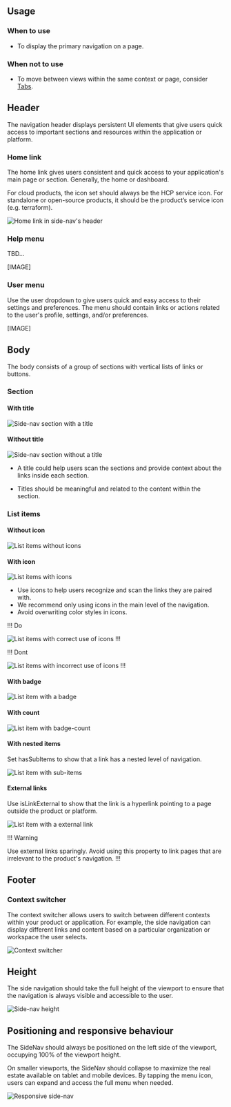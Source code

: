 ## Usage

### When to use

- To display the primary navigation on a page.

### When not to use

- To move between views within the same context or page, consider [Tabs](#).

## Header

The navigation header displays persistent UI elements that give users quick access to important sections and resources within the application or platform.

### Home link

The home link gives users consistent and quick access to your application's main page or section. Generally, the home or dashboard.

For cloud products, the icon set should always be the HCP service icon. For standalone or open-source products, it should be the product’s service icon (e.g. terraform).

![Home link in side-nav's header](/assets/components/side-nav/header-logo.png)

### Help menu

TBD...

[IMAGE]

### User menu

Use the user dropdown to give users quick and easy access to their settings and preferences. The menu should contain links or actions related to the user's profile, settings, and/or preferences. 

[IMAGE]

## Body

The body consists of a group of sections with vertical lists of links or buttons.

### Section

#### With title

![Side-nav section with a title](/assets/components/side-nav/section-with-title.png)

#### Without title

![Side-nav section without a title](/assets/components/side-nav/section-without-title.png)

- A title could help users scan the sections and provide context about the links inside each section.

- Titles should be meaningful and related to the content within the section.

### List items

#### Without icon

![List items without icons](/assets/components/side-nav/list-item-without-icon.png)

#### With icon

![List items with icons](/assets/components/side-nav/list-item-with-icon.png)

- Use icons to help users recognize and scan the links they are paired with.
- We recommend only using icons in the main level of the navigation.
- Avoid overwriting color styles in icons.

!!! Do

![List items with correct use of icons](/assets/components/side-nav/list-item-with-icon-do.png)
!!!

!!! Dont

![List items with incorrect use of icons](/assets/components/side-nav/list-item-with-icon-dont.png)
!!!

#### With badge

![List item with a badge](/assets/components/side-nav/list-item-with-badge.png)

#### With count

![List item with badge-count](/assets/components/side-nav/list-item-with-count.png)

#### With nested items

Set hasSubItems to show that a link has a nested level of navigation.

![List item with sub-items](/assets/components/side-nav/list-item-with-nested-items.png)

#### External links

Use isLinkExternal to show that the link is a hyperlink pointing to a page outside the product or platform.

![List item with a external link](/assets/components/side-nav/list-item-with-external-link.png)

!!! Warning

Use external links sparingly. Avoid using this property to link pages that are irrelevant to the product's navigation.
!!!

## Footer

### Context switcher

The context switcher allows users to switch between different contexts within your product or application. For example, the side navigation can display different links and content based on a particular organization or workspace the user selects.

![Context switcher](/assets/components/side-nav/footer-context-switcher.png)

## Height

The side navigation should take the full height of the viewport to ensure that the navigation is always visible and accessible to the user.

![Side-nav height](/assets/components/side-nav/sidenav-height.png)

## Positioning and responsive behaviour

The SideNav should always be positioned on the left side of the viewport, occupying 100% of the viewport height.

On smaller viewports, the SideNav should collapse to maximize the real estate available on tablet and mobile devices. By tapping the menu icon, users can expand and access the full menu when needed.

![Responsive side-nav](/assets/components/side-nav/sidenav-position-and-responsive.png)
